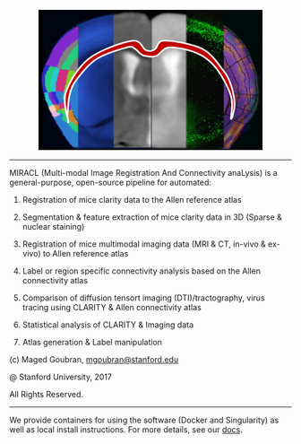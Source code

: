 <p align="center">
  <img src="docs/gallery/icon.png" alt="alt text" width="400" height="250"/>
</p>

______________

MIRACL (Multi-modal Image Registration And Connectivity anaLysis)
is a general-purpose, open-source pipeline for automated:

1) Registration of mice clarity data to the Allen reference atlas
2) Segmentation & feature extraction of mice clarity data in 3D (Sparse & nuclear staining)
3) Registration of mice multimodal imaging data (MRI & CT, in-vivo & ex-vivo) to Allen reference atlas
4) Label or region specific connectivity analysis based on the Allen connectivity atlas
5) Comparison of diffusion tensort imaging (DTI)/tractography, virus tracing using CLARITY &
   Allen connectivity atlas

6) Statistical analysis of CLARITY & Imaging data

7) Atlas generation & Label manipulation

(c) Maged Goubran, 
    mgoubran@stanford.edu

@ Stanford University, 2017

All Rights Reserved. 

____________________________


We provide containers for using the software (Docker and Singularity) as well as
local install instructions. For more details, see our [docs](docs).
